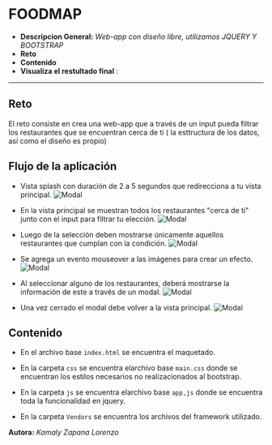 # FOODMAP


* **Descripcion General:** _Web-app con diseño libre, utilizamos JQUERY Y BOOTSTRAP_
* **Reto** 
* **Contenido** 
* **Visualiza el restultado final** : 
***


## Reto

El reto consiste en crea una web-app que a través de un input pueda filtrar los restaurantes que se encuentran cerca de ti ( la esttructura de los datos, así como el diseño es propio)
## Flujo de la aplicación

* Vista splash con duración de 2 a 5 segundos que redirecciona a tu vista principal. ![Modal](assets/images/1.jpg)

* En la vista principal se muestran todos los restaurantes "cerca de ti" junto con el input para filtrar tu elección. ![Modal](assets/images/2.jpg)

* Luego de la selección deben mostrarse únicamente aquellos restaurantes que cumplan con la condición. ![Modal](assets/images/3.jpg)

* Se agrega un evento mouseover a las imágenes para crear un efecto.  ![Modal](assets/images/4.jpg)

* Al seleccionar alguno de los restaurantes, deberá mostrarse la información de este a través de un modal.  ![Modal](assets/images/5.jpg)

* Una vez cerrado el modal debe volver a la vista principal.  ![Modal](assets/images/6.jpg)
 
 




## Contenido

* En el archivo base `index.html` se encuentra el maquetado.

* En la carpeta `css` se encuentra elarchivo base `main.css` donde se encuentran los estilos necesarios no realizacionados al bootstrap.

* En la carpeta `js` se encuentra elarchivo base `app,js` donde se encuentra toda la funcionalidad en jquery.

* En la carpeta `Vendors` se encuentra los archivos del framework utilizado.






 **Autora:** _Kamaly Zapana Lorenzo_



